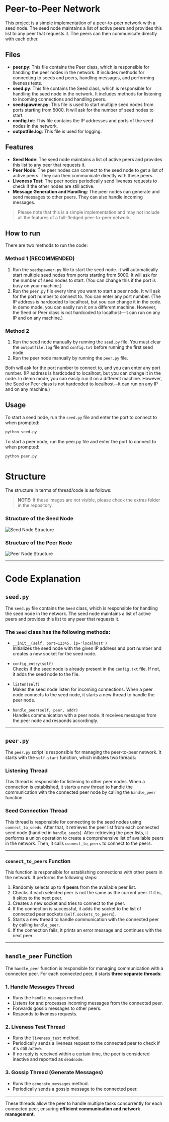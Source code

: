 # Peer-to-Peer Network

This project is a simple implementation of a peer-to-peer network with a seed node. The seed node maintains a list of active peers and provides this list to any peer that requests it. The peers can then communicate directly with each other.

## Files

- **peer.py**: This file contains the Peer class, which is responsible for handling the peer nodes in the network. It includes methods for connecting to seeds and peers, handling messages, and performing liveness tests.
- **seed.py**: This file contains the Seed class, which is responsible for handling the seed node in the network. It includes methods for listening to incoming connections and handling peers.
- **seedspawner.py**: This file is used to start multiple seed nodes from ports starting from 5000. It will ask for the number of seed nodes to start.
- **config.txt**: This file contains the IP addresses and ports of the seed nodes in the network.
- **outputfile.log**: This file is used for logging.

## Features

- **Seed Node**: The seed node maintains a list of active peers and provides this list to any peer that requests it.
- **Peer Node**: The peer nodes can connect to the seed node to get a list of active peers. They can then communicate directly with these peers.
- **Liveness Test**: The peer nodes periodically send liveness requests to check if the other nodes are still active.
- **Message Generation and Handling**: The peer nodes can generate and send messages to other peers. They can also handle incoming messages.

> Please note that this is a simple implementation and may not include all the features of a full-fledged peer-to-peer network.

## How to run

There are two methods to run the code:

### Method 1 (RECOMMENDED)

1. Run the `seedspawner.py` file to start the seed node. It will automatically start multiple seed nodes from ports starting from 5000. It will ask for the number of seed nodes to start. (You can change this if the port is busy on your machine.)
2. Run the `peer.py` file every time you want to start a peer node. It will ask for the port number to connect to. You can enter any port number. (The IP address is hardcoded to localhost, but you can change it in the code. In demo mode, you can easily run it on a different machine. However, the Seed or Peer class is not hardcoded to localhost—it can run on any IP and on any machine.)

### Method 2

1. Run the seed node manually by running the `seed.py` file. You must clear the `outputfile.log` file and `config.txt` before running the first seed node.
2. Run the peer node manually by running the `peer.py` file.

Both will ask for the port number to connect to, and you can enter any port number. (IP address is hardcoded to localhost, but you can change it in the code. In demo mode, you can easily run it on a different machine. However, the Seed or Peer class is not hardcoded to localhost—it can run on any IP and on any machine.)

## Usage

To start a seed node, run the `seed.py` file and enter the port to connect to when prompted:

```bash
python seed.py
```
To start a peer node, run the peer.py file and enter the port to connect to when prompted:
```bash
python peer.py
```
# Structure

The structure in terms of thread/code is as follows:

> **NOTE:** If these images are not visible, please check the extras folder in the repository.

### Structure of the Seed Node
![Seed Node Structure](./path_to_image)

### Structure of the Peer Node
![Peer Node Structure](./path_to_image)

---

# Code Explanation

## `seed.py`

The `seed.py` file contains the `Seed` class, which is responsible for handling the seed node in the network. The seed node maintains a list of active peers and provides this list to any peer that requests it.

### The `Seed` class has the following methods:

- `__init__(self, port=12345, ip='localhost')`  
  Initializes the seed node with the given IP address and port number and creates a new socket for the seed node.

- `config_entry(self)`  
  Checks if the seed node is already present in the `config.txt` file. If not, it adds the seed node to the file.

- `listen(self)`  
  Makes the seed node listen for incoming connections. When a peer node connects to the seed node, it starts a new thread to handle the peer node.

- `handle_peer(self, peer, addr)`  
  Handles communication with a peer node. It receives messages from the peer node and responds accordingly.

---

## `peer.py`

The `peer.py` script is responsible for managing the peer-to-peer network. It starts with the `self.start` function, which initiates two threads:

### **Listening Thread**
This thread is responsible for listening to other peer nodes. When a connection is established, it starts a new thread to handle the communication with the connected peer node by calling the `handle_peer` function.

### **Seed Connection Thread**
This thread is responsible for connecting to the seed nodes using `connect_to_seeds`. After that, it retrieves the peer list from each connected seed node (handled in `handle_seeds`). After retrieving the peer lists, it performs a union operation to create a comprehensive list of available peers in the network. Then, it calls `connect_to_peers` to connect to the peers.

---

### `connect_to_peers` Function
This function is responsible for establishing connections with other peers in the network. It performs the following steps:

1. Randomly selects up to **4 peers** from the available peer list.
2. Checks if each selected peer is not the same as the current peer. If it is, it skips to the next peer.
3. Creates a new socket and tries to connect to the peer.
4. If the connection is successful, it adds the socket to the list of connected peer sockets (`self.sockets_to_peers`).
5. Starts a new thread to handle communication with the connected peer by calling `handle_peer`.
6. If the connection fails, it prints an error message and continues with the next peer.

---

## `handle_peer` Function
The `handle_peer` function is responsible for managing communication with a connected peer. For each connected peer, it starts **three separate threads**:

### **1. Handle Messages Thread**
- Runs the `handle_messages` method.
- Listens for and processes incoming messages from the connected peer.
- Forwards gossip messages to other peers.
- Responds to liveness requests.

### **2. Liveness Test Thread**
- Runs the `liveness_test` method.
- Periodically sends a liveness request to the connected peer to check if it's still active.
- If no reply is received within a certain time, the peer is considered inactive and reported as `deadnode`.

### **3. Gossip Thread (Generate Messages)**
- Runs the `generate_messages` method.
- Periodically sends a gossip message to the connected peer.

---

These threads allow the peer to handle multiple tasks concurrently for each connected peer, ensuring **efficient communication and network management**.


